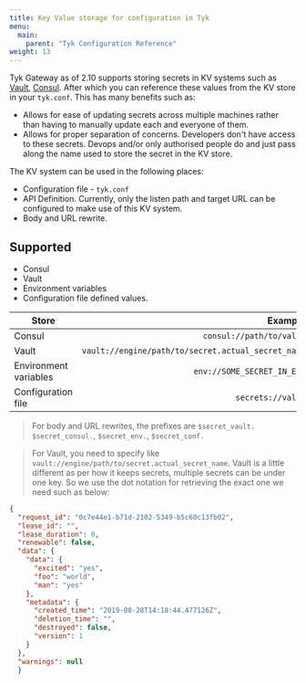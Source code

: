 ```yaml
---
title: Key Value storage for configuration in Tyk
menu:
  main:
    parent: "Tyk Configuration Reference"
weight: 13
---
```


Tyk Gateway as of 2.10 supports storing secrets in KV systems such as
[Vault](https://vaultproject.io), [Consul](https://consul.io). After which you
can reference these values from the KV store in your `tyk.conf`. This has many
benefits such as:

- Allows for ease of updating secrets across multiple machines rather than
  having to manually update each and everyone of them.
- Allows for proper separation of concerns. Developers don't have access to
  these secrets. Devops and/or only authorised people do and just pass along the
  name used to store the secret in the KV store.

The KV system can be used in the following places:

- Configuration file - `tyk.conf`
- API Definition. Currently, only the listen path and target URL can be configured to make use
  of this KV system.
- Body and URL rewrite.



## Supported

- Consul
- Vault
- Environment variables
- Configuration file defined values.


| Store                           | Example|
| --------------------------------| -----:|
| Consul                          | `consul://path/to/value`                           |
| Vault                           | `vault://engine/path/to/secret.actual_secret_name` |
| Environment variables           |    `env://SOME_SECRET_IN_ENV`                      |
| Configuration file              | `secrets://value`                                  |


> For body and URL rewrites, the prefixes are `$secret_vault.`
`$secret_consul.`, `$secret_env.`, `$secret_conf.`


> For Vault, you need to specify like
``vault://engine/path/to/secret.actual_secret_name``. Vault is
a little different as per how it keeps secrets, multiple secrets can be under
one key. So we use the dot notation for retrieving the exact one we need such as
below:

```json
{
  "request_id": "0c7e44e1-b71d-2102-5349-b5c60c13fb02",
  "lease_id": "",
  "lease_duration": 0,
  "renewable": false,
  "data": {
    "data": {
      "excited": "yes",
      "foo": "world",
      "man": "yes"
    },
    "metadata": {
      "created_time": "2019-08-28T14:18:44.477126Z",
      "deletion_time": "",
      "destroyed": false,
      "version": 1
    }
  },
  "warnings": null
  }
```






